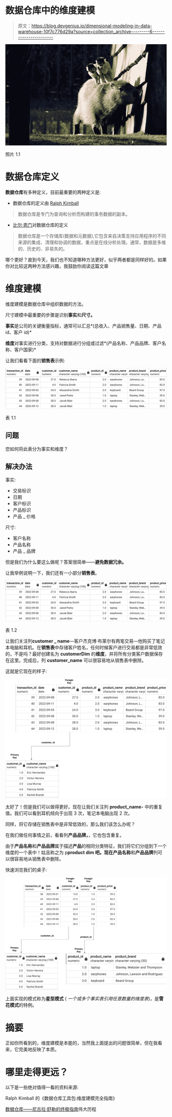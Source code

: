 # 数据仓库中的维度建模

> 原文：<https://blog.devgenius.io/dimensional-modeling-in-data-warehouse-10f7c776d29a?source=collection_archive---------6----------------------->

![](img/fa376504138787ae9c93e19cd7beee43.png)

照片 1.1

# 数据仓库定义

**数据仓库**有多种定义，目前最重要的两种定义是:

*   数据仓库的定义由 [Ralph Kimball](https://en.wikipedia.org/wiki/Ralph_Kimball)

> 数据仓库是专门为查询和分析而构建的事务数据的副本。

*   [比尔·恩门](https://en.wikipedia.org/wiki/Bill_Inmon)对数据仓库的定义

> 数据仓库是一个存储库(数据和元数据),它包含来自决策支持应用程序的不同来源的集成、清理和协调的数据，重点是在线分析处理。通常，数据是多维的、历史的、非易失的。

哪个更好？直到今天，我们也不知道哪种方法更好，似乎两者都是同样好的。如果你对比较这两种方法感兴趣，我鼓励你阅读这篇文章

# 维度建模

维度建模是数据仓库中组织数据的方法。

尺寸建模中最重要的步骤是识别**事实**和**尺寸。**

**事实**是公司的关键衡量指标，通常可以汇总*(总收入、产品销售量、日期、产品 id、客户 id)*

**维度**对事实进行分类，支持对数据进行分组或过滤*(产品名称、产品品牌、客户名称、客户国家)*

让我们看看下面的**销售表**示例:

![](img/ab360cf529e53de390b0b5d92df662c0.png)

表 1.1

## 问题

您如何将此表分为事实和维度？

## 解决办法

事实:

*   交易标识
*   日期
*   客户标识
*   产品标识
*   产品 _ 价格

尺寸:

*   客户名称
*   产品名称
*   产品 _ 品牌

但是我们为什么要这么做呢？答案很简单——**避免数据冗余。**

让我举例说明一下，我们还有一小部分**销售表**。

![](img/ab360cf529e53de390b0b5d92df662c0.png)

表 1.2

让我们关注列**customer _ name**—客户杰克博·布莱尔有两笔交易—他购买了笔记本电脑和耳机。在**销售表**中存储客户姓名，任何时候客户进行交易都是非常低效的，不是吗？最好创建名为 **customerDim** 的**维度**，并将所有分类客户数据保存在这里。完成后，列 **customer_name** 可以很容易地从销售表中删除。

这就是它现在的样子:

![](img/c496497a6af5077b9d71f780936827d3.png)

太好了！但是我们可以做得更好。现在让我们关注列 **product_name-** 中的重复值。我们可以看到耳机倾向于出现 3 次，笔记本电脑出现 2 次。

同样，将它存储在销售表中是非常低效的，那么我们该怎么办呢？

在我们做任何事情之前，看看列**产品品牌，**，它也包含重复。

由于**产品名称**和**产品品牌**属于描述**产品**的相同分类特征，我们将它们分组到下一个维度的一个表中！姑且称之为 p**product dim 吧。**现在**产品名称**和**产品品牌**列可以很容易地从销售表中删除。

快速浏览我们的桌子:

![](img/3a745e7701ced841fed1515e747a0c27.png)

上面实现的模式称为**星型模式** ( *一个或多个事实表引用任意数量的维度表*)，是**雪花模式**的特例。

# 摘要

正如你所看到的，维度建模是本能的，当然我上面提出的问题很简单，但在我看来，它完美地反映了本质。

# 哪里走得更远？

以下是一些绝对值得一看的资料来源:

Ralph Kimball 的《数据仓库工具包:维度建模完全指南》

[数据仓库——尼古拉·舒勒的终极指南](https://www.udemy.com/course/data-warehouse-the-ultimate-guide/)伟大历程